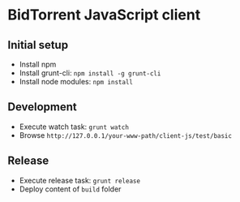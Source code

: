 BidTorrent JavaScript client
============================

Initial setup
-------------

* Install npm
* Install grunt-cli: `npm install -g grunt-cli`
* Install node modules: `npm install`

Development
-----------

* Execute watch task: `grunt watch`
* Browse `http://127.0.0.1/your-www-path/client-js/test/basic`

Release
-------

* Execute release task: `grunt release`
* Deploy content of `build` folder
